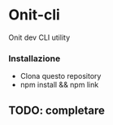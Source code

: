 # Onit-cli
Onit dev CLI utility

### Installazione
 - Clona questo repository
 - npm install && npm link


## TODO: completare 
